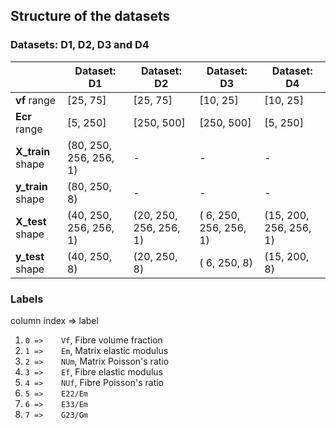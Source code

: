 ## Structure of the datasets

### Datasets: D1, D2, D3 and D4

|                  | Dataset: D1            | Dataset: D2           | Dataset: D3            | Dataset: D4            |
|----------------- |------------------------|-----------------------|------------------------|------------------------|
| **vf** range     | [25, 75]               | [25, 75]              | [10, 25]               | [10, 25]               |
| **Ecr** range    | [5, 250]               | [250, 500]            | [250, 500]             | [5, 250]               |
| **X_train** shape| (80, 250, 256, 256, 1) |     -                 |       -                |       -                |
| **y_train** shape| (80, 250, 8)           |     -                 |       -                |       -                |
| **X_test** shape | (40, 250, 256, 256, 1) | (20, 250, 256, 256, 1)| ( 6, 250, 256, 256, 1) | (15, 200, 256, 256, 1) |
| **y_test** shape | (40, 250, 8)           | (20, 250, 8)          | ( 6, 250, 8)           | (15, 200, 8)           |

### Labels

column index => label

1. `0 =>    Vf`, Fibre volume fraction
2. `1 =>    Em`, Matrix elastic modulus
3. `2 =>    NUm`, Matrix Poisson's ratio
4. `3 =>    Ef`, Fibre elastic modulus
5. `4 =>    NUf`, Fibre Poisson's ratio
6. `5 =>    E22/Em`
7. `6 =>    E33/Em`
8. `7 =>    G23/Gm`
